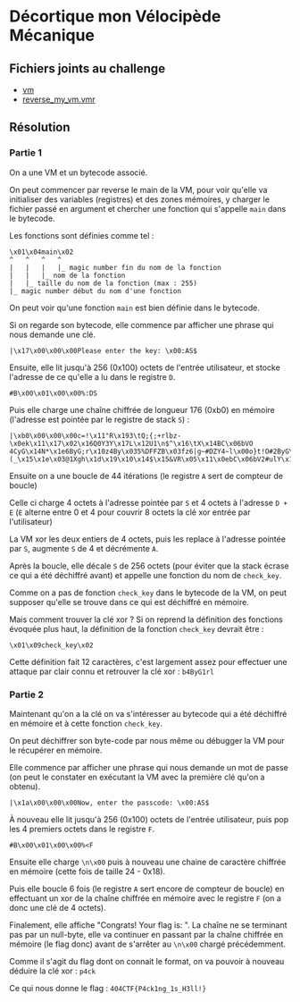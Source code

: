 # Décortique mon Vélocipède Mécanique

## Fichiers joints au challenge

- [vm](vm)
- [reverse_my_vm.vmr](reverse_my_vm.vmr)

## Résolution

### Partie 1

On a une VM et un bytecode associé.

On peut commencer par reverse le main de la VM, pour voir qu'elle va initialiser des variables (registres) et des zones mémoires, y charger le fichier passé en argument et chercher une fonction qui s'appelle `main` dans le bytecode.

Les fonctions sont définies comme tel :

```
\x01\x04main\x02
^   ^   ^   ^
|   |   |   |_ magic number fin du nom de la fonction
|   |   |_ nom de la fonction
|   |_ taille du nom de la fonction (max : 255)
|_ magic number début du nom d'une fonction
```

On peut voir qu'une fonction `main` est bien définie dans le bytecode.

Si on regarde son bytecode, elle commence par afficher une phrase qui nous demande une clé.
```
|\x17\x00\x00\x00Please enter the key: \x00:AS$
```

Ensuite, elle lit jusqu'à 256 (0x100) octets de l'entrée utilisateur, et stocke l'adresse de ce qu'elle a lu dans le registre `D`.
```
#B\x00\x01\x00\x00%:DS
```

Puis elle charge une chaîne chiffrée de longueur 176 (0xb0) en mémoire (l'adresse est pointée par le registre de stack `S`) :
```
|\xb0\x00\x00\x00c=!\x11"R\x193\tQ;{;+rlbz-\x0ek\x11\x17\x02\x16Q0Y3Y\x17L\x12U1\n$^\x16\tX\x14BC\x06bVO 4CyG\x14N*\x1e6ByG;r\x10z4By\x035%DFFZB\x03fz6|g~#DZY4~l\x00o}t!O#2ByG\x120mb4BZ\x045rlb\x08\x06\'\x03wL(Ig\x01T\x06sS\x9e\x9d\xcb\xbdC\x14t\x0etb4B:(_\x15\x1e\x03@1Xgh\x1d\x19\x10\x14$\x15&VR\x05\x11\x0ebC\x06bV2#ulY\x14f3+
```

Ensuite on a une boucle de 44 itérations (le registre `A` sert de compteur de boucle)

Celle ci charge 4 octets à l'adresse pointée par `S` et 4 octets à l'adresse `D + E` (`E` alterne entre 0 et 4 pour couvrir 8 octets la clé xor entrée par l'utilisateur)

La VM xor les deux entiers de 4 octets, puis les replace à l'adresse pointée par `S`, augmente `S` de 4 et décrémente `A`.

Après la boucle, elle décale `S` de 256 octets (pour éviter que la stack écrase ce qui a été déchiffré avant) et appelle une fonction du nom de `check_key`.

Comme on a pas de fonction `check_key` dans le bytecode de la VM, on peut supposer qu'elle se trouve dans ce qui est déchiffré en mémoire.

Mais comment trouver la clé xor ? Si on reprend la définition des fonctions évoquée plus haut, la définition de la fonction `check_key` devrait être :
```
\x01\x09check_key\x02
```

Cette définition fait 12 caractères, c'est largement assez pour effectuer une attaque par clair connu et retrouver la clé xor : `b4ByG1rl`

### Partie 2

Maintenant qu'on a la clé on va s'intéresser au bytecode qui a été déchiffré en mémoire et à cette fonction `check_key`.

On peut déchiffrer son byte-code par nous même ou débugger la VM pour le récupérer en mémoire.

Elle commence par afficher une phrase qui nous demande un mot de passe (on peut le constater en exécutant la VM avec la première clé qu'on a obtenu).

```
|\x1a\x00\x00\x00Now, enter the passcode: \x00:AS$
```

À nouveau elle lit jusqu'à 256 (0x100) octets de l'entrée utilisateur, puis pop les 4 premiers octets dans le registre `F`.

```
#B\x00\x01\x00\x00%<F
```

Ensuite elle charge `\n\x00` puis à nouveau une chaine de caractère chiffrée en mémoire (cette fois de taille 24 - 0x18).

Puis elle boucle 6 fois (le registre `A` sert encore de compteur de boucle) en effectuant un xor de la chaîne chiffrée en mémoire avec le registre `F` (on a donc une clé de 4 octets).

Finalement, elle affiche "Congrats! Your flag is: ". La chaîne ne se terminant pas par un null-byte, elle va continuer en passant par la chaîne chiffrée en mémoire (le flag donc) avant de s'arrêter au `\n\x00` chargé précédemment.

Comme il s'agit du flag dont on connait le format, on va pouvoir à nouveau déduire la clé xor : `p4ck`

Ce qui nous donne le flag : `404CTF{P4ck1ng_1s_H3ll!}`
